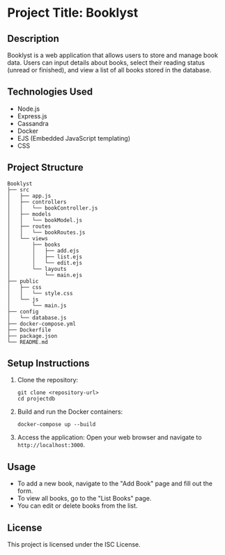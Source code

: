 # Project Title: Booklyst

## Description
Booklyst is a web application that allows users to store and manage book data. Users can input details about books, select their reading status (unread or finished), and view a list of all books stored in the database.

## Technologies Used
- Node.js
- Express.js
- Cassandra
- Docker
- EJS (Embedded JavaScript templating)
- CSS

## Project Structure
```
Booklyst
├── src
│   ├── app.js
│   ├── controllers
│   │   └── bookController.js
│   ├── models
│   │   └── bookModel.js
│   ├── routes
│   │   └── bookRoutes.js
│   └── views
│       ├── books
│       │   ├── add.ejs
│       │   ├── list.ejs
│       │   └── edit.ejs
│       └── layouts
│           └── main.ejs
├── public
│   ├── css
│   │   └── style.css
│   └── js
│       └── main.js
├── config
│   └── database.js
├── docker-compose.yml
├── Dockerfile
├── package.json
└── README.md
```

## Setup Instructions
1. Clone the repository:
   ```
   git clone <repository-url>
   cd projectdb
   ```

2. Build and run the Docker containers:
   ```
   docker-compose up --build
   ```

3. Access the application:
   Open your web browser and navigate to `http://localhost:3000`.

## Usage
- To add a new book, navigate to the "Add Book" page and fill out the form.
- To view all books, go to the "List Books" page.
- You can edit or delete books from the list.

## License
This project is licensed under the ISC License.